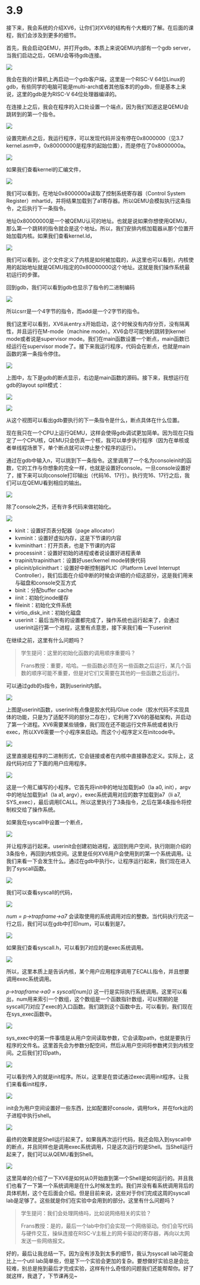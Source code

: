 # 3.9

接下来，我会系统的介绍XV6，让你们对XV6的结构有个大概的了解。在后面的课程，我们会涉及到更多的细节。

首先，我会启动QEMU，并打开gdb。本质上来说QEMU内部有一个gdb server，当我们启动之后，QEMU会等待gdb连接。

![](../.gitbook/assets/image%20%28121%29.png)

我会在我的计算机上再启动一个gdb客户端，这里是一个RISC-V 64位Linux的gdb，有些同学的电脑可能是multi-arch或者其他版本的的gdb，但是基本上来说，这里的gdb是为RISC-V 64位处理器编译的。

在连接上之后，我会在程序的入口处设置一个端点，因为我们知道这是QEMU会跳转到的第一个指令。

![](../.gitbook/assets/image%20%28113%29.png)

设置完断点之后，我运行程序，可以发现代码并没有停在0x8000000（见3.7 kernel.asm中，0x80000000是程序的起始位置），而是停在了0x8000000a。

![](../.gitbook/assets/image%20%28125%29.png)

如果我们查看kernel的汇编文件，

![](../.gitbook/assets/image%20%28118%29.png)

我们可以看到，在地址0x8000000a读取了控制系统寄存器（Control System Register）mhartid，并将结果加载到了a1寄存器。所以QEMU会模拟执行这条指令，之后执行下一条指令。

地址0x80000000是一个被QEMU认可的地址。也就是说如果你想使用QEMU，那么第一个跳转的指令就会是这个地址。所以，我们安排内核加载器从那个位置开始加载内核。如果我们查看kernel.ld，

![](../.gitbook/assets/image%20%28129%29.png)

我们可以看到，这个文件定义了内核是如何被加载的，从这里也可以看到，内核使用的起始地址就是QEMU指定的0x80000000这个地址。这就是我们操作系统最初运行的步骤。

回到gdb，我们可以看到gdb也显示了指令的二进制编码

![](../.gitbook/assets/image%20%28105%29.png)

所以csrr是一个4字节的指令，而addi是一个2字节的指令。

我们这里可以看到，XV6从entry.s开始启动，这个时候没有内存分页，没有隔离性，并且运行在M-mode（machine mode）。XV6会尽可能快的跳转到kernel mode或者说是supervisor mode。我们在main函数设置一个断点，main函数已经运行在supervisor mode了。接下来我运行程序，代码会在断点，也就是main函数的第一条指令停住。

![](../.gitbook/assets/image%20%28126%29.png)

上图中，左下是gdb的断点显示，右边是main函数的源码。接下来，我想运行在gdb的layout split模式：

![](../.gitbook/assets/image%20%28106%29.png)

![](../.gitbook/assets/image%20%28110%29.png)

从这个视图可以看出gdb要执行的下一条指令是什么，断点具体在什么位置。

现在我只在一个CPU上运行QEMU，这样会使得gdb调试更加简单。因为现在只指定了一个CPU核，QEMU只会仿真一个核，我可以单步执行程序（因为在单核或者单线程场景下，单个断点就可以停止整个程序的运行）。

通过在gdb中输入n，可以挑到下一条指令。这里调用了一个名为consoleinit的函数，它的工作与你想象的完全一样，也就是设置好console。一旦console设置好了，接下来可以向console打印输出（代码16、17行）。执行完16、17行之后，我们可以在QEMU看到相应的输出。

![](../.gitbook/assets/image%20%28127%29.png)

除了console之外，还有许多代码来做初始化。

![](../.gitbook/assets/image%20%28128%29.png)

* kinit：设置好页表分配器（page allocator）
* kvminit：设置好虚拟内存，这是下节课的内容
* kvminithart：打开页表，也是下节课的内容
* processinit：设置好初始的进程或者说设置好进程表单
* trapinit/trapinithart：设置好user/kernel mode转换代码
* plicinit/plicinithart：设置好中断控制器PLIC（Platform Level Interrupt Controller），我们后面在介绍中断的时候会详细的介绍这部分，这是我们用来与磁盘和console交互方式
* binit：分配buffer cache
* iinit：初始化inode缓存
* fileinit：初始化文件系统
* virtio\_disk\_init：初始化磁盘
* userinit：最后当所有的设置都完成了，操作系统也运行起来了，会通过userinit运行第一个进程，这里有点意思，接下来我们看一下userinit

在继续之前，这里有什么问题吗？

> 学生提问：这里的初始化函数的调用顺序重要吗？
>
> Frans教授：重要，哈哈。一些函数必须在另一些函数之后运行，某几个函数的顺序可能不重要，但是对它们又需要在其他的一些函数之后运行。

可以通过gdb的s指令，跳到userinit内部。

![](../.gitbook/assets/image%20%28122%29.png)

上图是userinit函数，userinit有点像是胶水代码/Glue code（胶水代码不实现具体的功能，只是为了适配不同的部分二存在），它利用了XV6的基础架构，并启动了第一个进程。XV6需要某些镜像，我们现在还不能运行文件系统或者执行exec，所以XV6需要一个小程序来启动。而这个小程序定义在initcode中。

![](../.gitbook/assets/image%20%28123%29.png)

这里直接是程序的二进制形式，它会链接或者在内核中直接静态定义。实际上，这段代码对应了下面的用户应用程序。

![](../.gitbook/assets/image%20%28119%29.png)

这是一个用汇编写的小程序。它首先将init中的地址加载到a0（la a0, init），argv中的地址加载到a1（la a1, argv），exec系统调用对应的数字加载到a7（li a7, SYS\_exec），最后调用ECALL。所以这里执行了3条指令，之后在第4条指令将控制权交给了操作系统。

如果我在syscall中设置一个断点，

![](../.gitbook/assets/image%20%28112%29.png)

并让程序运行起来。userinit会创建初始进程，返回到用户空间，执行刚刚介绍的3条指令，再回到内核空间。这里是任何XV6用户会使用到的第一个系统调用。让我们来看一下会发生什么。通过在gdb中执行c，让程序运行起来，我们现在进入到了syscall函数。

![](../.gitbook/assets/image%20%28124%29.png)

我们可以查看syscall的代码，

![](../.gitbook/assets/image%20%28108%29.png)

_num = p-&gt;trapframe-&gt;a7_ 会读取使用的系统调用对应的整数。当代码执行完这一行之后，我们可以在gdb中打印num，可以看到是7。

![](../.gitbook/assets/image%20%28116%29.png)

如果我们查看syscall.h，可以看到7对应的是exec系统调用。

![](../.gitbook/assets/image%20%28117%29.png)

所以，这里本质上是告诉内核，某个用户应用程序调用了ECALL指令，并且想要调用exec系统调用。

_p-&gt;trapframe-&gt;a0 = syscall\[num\]\(\)_ 这一行是实际执行系统调用。这里可以看出，num用来索引一个数组，这个数组是一个函数指针数组，可以预期的是syscall\[7\]对应了exec的入口函数。我们跳到这个函数中去，可以看到，我们现在在sys\_exec函数中。

![](../.gitbook/assets/image%20%28107%29.png)

sys\_exec中的第一件事情是从用户空间读取参数，它会读取path，也就是要执行程序的文件名。这里首先会为参数分配空间，然后从用户空间将参数拷贝到内核空间。之后我们打印path，

![](../.gitbook/assets/image%20%28114%29.png)

可以看到传入的就是init程序。所以，这里是在尝试通过exec调用init程序。让我们来看看init程序，

![](../.gitbook/assets/image%20%28111%29.png)

init会为用户空间设置好一些东西，比如配置好console，调用fork，并在fork出的子进程中执行shell。

![](../.gitbook/assets/image%20%28104%29.png)

最终的效果就是Shell运行起来了。如果我再次运行代码，我还会陷入到syscall中的断点，并且同样也是调用exec系统调用，只是这次运行的是Shell。当Shell运行起来了，我们可以从QEMU看到Shell。

![](../.gitbook/assets/image%20%28109%29.png)

这里简单的介绍了一下XV6是如何从0开始直到第一个Shell是如何运行的。并且我们也看了一下第一个系统调用是在什么时候发生的。我们并没有看系统调用背后的具体机制，这个在后面会介绍。但是目前来说，这些对于你们完成这周的syscall lab是足够了。这些就是你们在实验中会用到的部分。这里有什么问题吗？

> 学生提问：我们会处理网络吗，比如说网络相关的实验？
>
> Frans教授：是的，最后一个lab中你们会实现一个网络驱动。你们会写代码与硬件交互，操纵连接在RISC-V主板上的网卡驱动的寄存器，再向以太网发送一些网络报文。

好的，最后让我总结一下。因为没有涉及到太多的细节，我认为syscall lab可能会比上一个util lab简单些，但是下一个实验会更加的复杂。要想做好实验总是会比较难，别总是拖到最后才完成实验，这样有什么奇怪的问题我们还能帮帮你。好了就这样，我退了，下节课再见~

